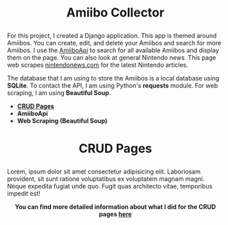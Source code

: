# **<p align="center">Amiibo Collector</p>**
For this project, I created a Django application. This app is themed around Amiibos.  You can create, edit, and delete your Amiibos and search for more Amiibos.  I use the [AmiiboApi](https://www.amiiboapi.com/) to search for all available Amiibos and display them on the page.  You can also look at general Nintendo news.  This page web scrapes [nintendonews.com](https://nintendonews.com/) for the latest Nintendo articles.

The database that I am using to store the Amiibos is a local database using **SQLite**.  To contact the API, I am using Python's **requests** module.  For web scraping, I am using **Beautiful Soup**.

* **[CRUD Pages](#crud-pages)**
* **AmiiboApi**
* **Web Scraping (Beautiful Soup)**

# <p align="center" name="crud-pages">CRUD Pages</p>
Lorem, ipsum dolor sit amet consectetur adipisicing elit. Laboriosam provident, sit sunt ratione voluptatibus ex voluptatem magnam magni. Neque expedita fugiat unde quo. Fugit quas architecto vitae, temporibus impedit est!

<div align="center" name="crud-pages">

**You can find more detailed information about what I did for the CRUD pages [here](./CRUD_pages.md)**

</div>